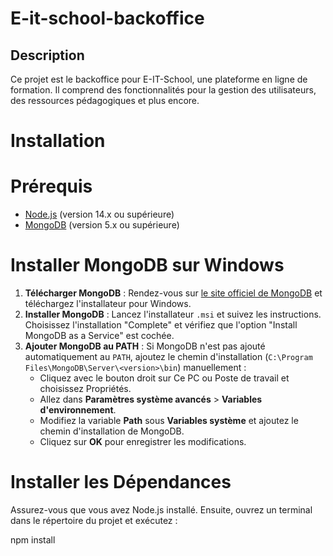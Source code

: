 # E-it-school-backoffice


## Description

Ce projet est le backoffice pour E-IT-School, une plateforme en ligne de formation. Il comprend des fonctionnalités pour la gestion des utilisateurs, des ressources pédagogiques et plus encore.

# Installation

# Prérequis

- [Node.js](https://nodejs.org/) (version 14.x ou supérieure)
- [MongoDB](https://www.mongodb.com/try/download/community) (version 5.x ou supérieure)

# Installer MongoDB sur Windows

1. **Télécharger MongoDB** : Rendez-vous sur [le site officiel de MongoDB](https://www.mongodb.com/try/download/community) et téléchargez l'installateur pour Windows.
2. **Installer MongoDB** : Lancez l'installateur `.msi` et suivez les instructions. Choisissez l'installation "Complete" et vérifiez que l'option "Install MongoDB as a Service" est cochée.
3. **Ajouter MongoDB au PATH** : Si MongoDB n'est pas ajouté automatiquement au `PATH`, ajoutez le chemin d'installation (`C:\Program Files\MongoDB\Server\<version>\bin`) manuellement :
   - Cliquez avec le bouton droit sur Ce PC ou Poste de travail et choisissez Propriétés.
   - Allez dans **Paramètres système avancés** > **Variables d'environnement**.
   - Modifiez la variable **Path** sous **Variables système** et ajoutez le chemin d'installation de MongoDB.
   - Cliquez sur **OK** pour enregistrer les modifications.

# Installer les Dépendances

Assurez-vous que vous avez Node.js installé. Ensuite, ouvrez un terminal dans le répertoire du projet et exécutez :


npm install

